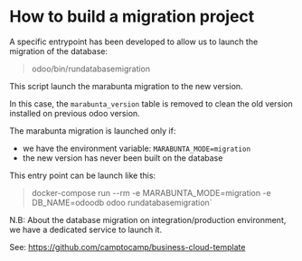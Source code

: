 # How to build a migration project

A specific entrypoint has been developed to allow us to launch
the migration of the database:
> odoo/bin/rundatabasemigration

This script launch the marabunta migration to the new version.

In this case, the `marabunta_version` table is removed to clean
the old version installed on previous odoo version.

The marabunta migration is launched only if:
- we have the environment variable: `MARABUNTA_MODE=migration`
- the new version has never been built on the database

This entry point can be launch like this:

> docker-compose run --rm -e MARABUNTA_MODE=migration -e DB_NAME=odoodb odoo rundatabasemigration`

N.B: About the database migration on integration/production environment,
we have a dedicated service to launch it.

See: https://github.com/camptocamp/business-cloud-template
